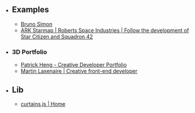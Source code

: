 - ## Examples
	- [Bruno Simon](https://bruno-simon.com)
	- [ARK Starmap | Roberts Space Industries | Follow the development of Star Citizen and Squadron 42](https://robertsspaceindustries.com/starmap)
- ### 3D Portfolio
	- [Patrick Heng - Creative Developer Portfolio](https://patrickheng.com)
	- [Martin Laxenaire | Creative front-end developer](https://www.martin-laxenaire.fr)
- ## Lib
	- [curtains.js | Home](https://www.curtainsjs.com)